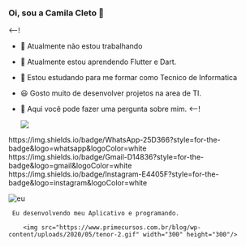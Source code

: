### Oi, sou a Camila Cleto 👋

<--!
- 🔭 Atualmente não estou trabalhando
- 🌱 Atualmente estou aprendendo Flutter e Dart.
- 👯 Estou estudando para me formar como Tecnico de Informatica
- 😃 Gosto muito de desenvolver projetos na area de TI.
-  💬 Aqui você pode fazer uma pergunta sobre mim.
<--!

    <img src="https://www.ohub.com.br/ideias/wp-content/uploads/2019/04/projeto-infraestrutura-ti.png"/>

<div>
    https://img.shields.io/badge/WhatsApp-25D366?style=for-the-badge&logo=whatsapp&logoColor=white
    https://img.shields.io/badge/Gmail-D14836?style=for-the-badge&logo=gmail&logoColor=white
    	https://img.shields.io/badge/Instagram-E4405F?style=for-the-badge&logo=instagram&logoColor=white
</a>

 ![eu](https://user-images.githubusercontent.com/99681842/154809751-d9984890-7cef-4772-aa68-7057938a433f.png)
 
     Eu desenvolvendo meu Aplicativo e programando.
 
        <img src="https://www.primecursos.com.br/blog/wp-content/uploads/2020/05/tenor-2.gif" width="300" height="300"/>
 

  


  
  
